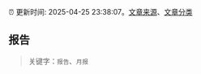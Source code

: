 :alarm_clock: 更新时间: 2025-04-25 23:38:07。[文章来源](/README.md)、[文章分类](/TAGS.md)

## 报告


> 关键字：`报告`、`月报`



